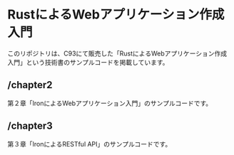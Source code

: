 # RustによるWebアプリケーション作成入門
このリポジトリは、C93にて販売した「RustによるWebアプリケーション作成入門」という技術書のサンプルコードを掲載しています。

## /chapter2
第２章「IronによるWebアプリケーション入門」のサンプルコードです。

## /chapter3
第３章「IronによるRESTful API」のサンプルコードです。